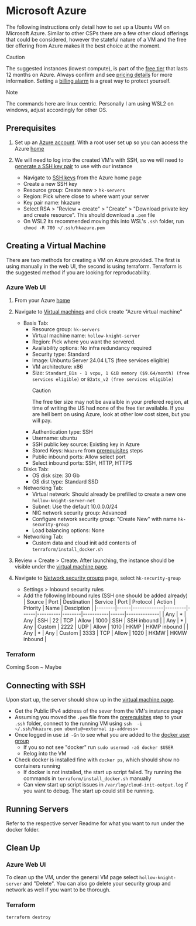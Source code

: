 # Microsoft Azure

The following instructions only detail how to set up a Ubuntu VM on Microsoft Azure.
Similar to other CSPs there are a few other cloud offerings that could be considered, however the stateful nature of a VM and the free tier offering from Azure makes it the best choice at the moment.

> [!CAUTION]
> The suggested instances (lowest compute), is part of the [free tier](https://azure.microsoft.com/en-us/pricing/free-services) that lasts 12 months on Azure.
> Always confirm and see [pricing details](https://azure.microsoft.com/en-us/pricing/details/virtual-machines/windows/) for more information. Setting a [billing alarm](https://learn.microsoft.com/en-us/azure/cost-management-billing/costs/cost-mgt-alerts-monitor-usage-spending) is a great way to protect yourself.

> [!NOTE]
> The commands here are linux centric. Personally I am using WSL2 on windows, adjust accordingly for other OS.

## Prerequisites

1. Set up an [Azure account](https://azure.microsoft.com/en-us/pricing/purchase-options/azure-account/). With a root user set up so you can access the Azure [home](https://portal.azure.com/?quickstart=true#home)

2. We will need to log into the created VM's with SSH, so we will need to [generate a SSH key pair](https://learn.microsoft.com/en-us/azure/virtual-machines/ssh-keys-portal) to use with our instance

    - Navigate to [SSH keys](https://portal.azure.com/?quickstart=true#browse/Microsoft.Compute%2FsshPublicKeys) from the Azure home page
    - Create a new SSH key
    - Resource group: Create new > `hk-servers`
    - Region: Pick where close to where want your server
    - Key pair name: hkazure
    - Select RSA > "Review + create" > "Create" > "Download private key and create resource". This should download a `.pem` file
    - On WSL2 its recommended moving this into WSL's `.ssh` folder, run `chmod -R 700 ~/.ssh/hkazure.pem`

## Creating a Virtual Machine

There are two methods for creating a VM on Azure provided.
The first is using manually in the web UI, the second is using terraform.
Terraform is the suggested method if you are looking for reproducability.

### Azure Web UI

1. From your Azure [home](https://portal.azure.com/?quickstart=true#home)

2. Navigate to [Virtual machines](https://portal.azure.com/?quickstart=true#browse/Microsoft.Compute%2FVirtualMachines) and click create "Azure virtual machine"

    - Basis Tab:
        - Resource group: `hk-servers`
        - Virtual machine name: `hollow-knight-server`
        - Region: Pick where you want the servered.
        - Availability options: No infra redundancy required
        - Security type: Standard
        - Image: Unbuntu Server 24.04 LTS (free services eligible)
        - VM architecture: x86
        - Size: `Standard_B1s - 1 vcpu, 1 GiB memory ($9.64/month) (free services eligible)` or `B2ats_v2 (free services eligible)`
            > [!CAUTION]
            > The free tier size may not be avaialble in your prefered region, at time of writing the US had none of the free tier available. If you are hell bent on using Azure, look at other low cost sizes, but you will pay.
        - Authentication type: SSH
        - Username: ubuntu
        - SSH public key source: Existing key in Azure
        - Stored Keys: `hkazure` from [prerequisites](#prerequisites) steps
        - Public inbound ports: Allow select port
        - Select inbound ports: SSH, HTTP, HTTPS
    - Disks Tab:
        - OS disk size: 30 Gb
        - OS dist type: Standard SSD
    - Networking Tab:
        - Virtual network: Should already be prefilled to create a new one `hollow-knight-server-net`
        - Subnet: Use the default 10.0.0.0/24
        - NIC network security group: Advanced
        - Configure network security group: "Create New" with name `hk-security-group`
        - Load balancing options: None
    - Networking Tab:
        - Custom data and cloud init add contents of `terraform/install_docker.sh`

3. Review + Create > Create. After launching, the instance should be visible under the [virtual machine page](https://portal.azure.com/?quickstart=true#browse/Microsoft.Compute%2FVirtualMachines).

4. Navigate to [Network security groups](https://portal.azure.com/?quickstart=true#browse/Microsoft.Network%2FNetworkSecurityGroups) page, select `hk-security-group`

    - Settings > Inbound security rules
    - Add the following Inbound rules (SSH one should be added already)
        | Source | Port | Destination | Service | Port | Protocol | Action | Priority  | Name | Desciption   |
        |--------|------|-------------|---------|------|----------|--------|-----------|------|--------------|
        | Any    | *    | Any         | SSH     | 22   | TCP      | Allow  | 1000      | SSH  | SSH inbound  |
        | Any    | *    | Any         | Custom  | 2222 | UDP      | Allow  | 1010      | HKMP | HKMP inbound |
        | Any    | *    | Any         | Custom  | 3333 | TCP      | Allow  | 1020      | HKMW | HKMW inbound |

### Terraform

Coming Soon ~ Maybe

## Connecting with SSH

Upon start up, the server should show up in the [virtual machine page](https://portal.azure.com/?quickstart=true#home).

- Get the Public IPv4 address of the sever from the VM's instance page
- Assuming you moved the `.pem` file from the [prerequisites](#prerequisites) step to your `.ssh` folder, connect to the running VM using `ssh  -i ~/.ssh/hkazure.pem ubuntu@<external ip-address>`
- Once logged in use `id -Gn` to see what you are added to the [docker user group](https://docs.docker.com/engine/install/linux-postinstall/)
    - If you so not see "docker" run `sudo usermod -aG docker $USER`
    - Relog into the VM
- Check docker is installed fine with `docker ps`, which should show no containers running
    - If docker is not installed, the start up script failed. Try running the commands in `terraform/install_docker.sh` manually
    - Can view start up script issues in `/var/log/cloud-init-output.log` if you want to debug. The start up could still be running.

## Running Servers

Refer to the respective server Readme for what you want to run under the docker folder.

## Clean Up

### Azure Web UI

To clean up the VM, under the general VM page select `hollow-knight-server` and "Delete".
You can also go delete your security group and network as well if you want to be thorough.

### Terraform

`terraform destroy`